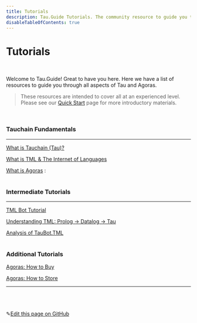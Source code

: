 ```yaml
---
title: Tutorials
description: Tau.Guide Tutorials. The community resource to guide you through all aspects of Tau and Agoras.
disableTableOfContents: true
---
```


# Tutorials

<br>

Welcome to Tau.Guide! Great to have you here. Here we have a list of resources to guide you through all aspects of Tau and Agoras.

> These resources are intended to cover all at an experienced level.<br>
> Please see our [Quick Start](/docs/quick-start/) page for more introductory materials.<br>

<br>

### Tauchain Fundamentals

---

[What is Tauchain (Tau)?](/docs/Tutorials/what-is-tauchain) 

[What is TML & The Internet of Languages](/docs/what-is-tml-the-internet-of-languages) 

[What is Agoras](/docs/What-is-Agoras-9be1cf55e80e45ecb93dafa4f902d5d9) :<br><br>

### Intermediate Tutorials

---

[TML Bot Tutorial](/docs/Tutorials/tml-Bot-tutorial/)

[Understanding TML: Prolog -> Datalog -> Tau](/docs/Tutorials/understanding-tml-prolog-datalog-tau)

[Analysis of TauBot.TML](/docs/Tutorials/analysis-of-taubot-tml)<br><br>

### Additional Tutorials

[Agoras: How to Buy ](/docs/Tutorials/step-by-step-guide-how-to-buy-agoras)

[Agoras: How to Store](/docs/Tutorials/step-by-step-guide-how-to-store-agoras)

---

<br><br><br>✎[Edit this page on GitHub](https://github.com/TauGuide/tau-guide-documents/blob/master/docs/Tutorials/index.md)